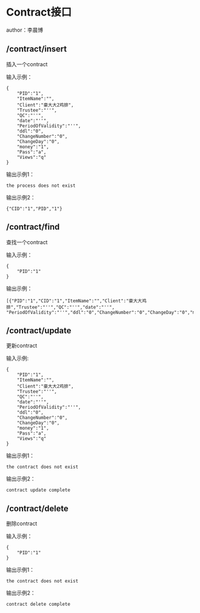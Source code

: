 # Contract接口
author：李晨博

## /contract/insert
插入一个contract

输入示例：
```
{
    "PID":"1",
    "ItemName":"",
    "Client":"豪大大2鸡排",
    "Trustee":"''",
    "QC":"''",
    "date":"''",
    "PeriodOfValidity":"''",
    "ddl":"0",
    "ChangeNumber":"0",
    "ChangeDay":"0",
    "money":"1",
    "Pass":"a",
    "Views":"q"
}
```
输出示例1：
```
the process does not exist
```
输出示例2：
```
{"CID":"1","PID","1"}
```

## /contract/find
查找一个contract

输入示例：
```
{
    "PID":"1"
}
```
输出示例：
```
[{"PID":"1","CID":"1","ItemName":"","Client":"豪大大鸡排","Trustee":"''","QC":"''","date":"''",
"PeriodOfValidity":"''","ddl":"0","ChangeNumber":"0","ChangeDay":"0","money":"1","Pass":"a","Views":"q"}]

```

## /contract/update
更新contract

输入示例:
```
{
    "PID":"1",
    "ItemName":"",
    "Client":"豪大大2鸡排",
    "Trustee":"''",
    "QC":"''",
    "date":"''",
    "PeriodOfValidity":"''",
    "ddl":"0",
    "ChangeNumber":"0",
    "ChangeDay":"0",
    "money":"1",
    "Pass":"a",
    "Views":"q"
}

```

输出示例1：
```
the contract does not exist
```
输出示例2：
```
contract update complete
```

## /contract/delete
删除contract

输入示例：
```
{
    "PID":"1"
}
```
输出示例1：
```
the contract does not exist
```
输出示例2：
```
contract delete complete
```
